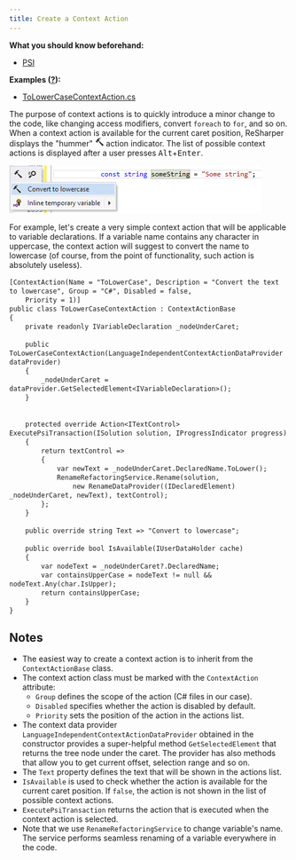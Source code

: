 ```yaml
---
title: Create a Context Action
---
```


**What you should know beforehand:**
* [PSI](/HowTo/NavigateCode/NavigateCode.md#psi-basics)

**Examples ([?](HowTo.md#sample-solution)):**
* [ToLowerCaseContextAction.cs](https://github.com/JetBrains/sample-resharper-plugin/blob/master/SampleReSharperPlugin/src/ContextAction/ToLowerCaseContextAction.cs)

The purpose of context actions is to quickly introduce a minor change to the code, like changing access modifiers, convert `foreach` to `for`, and so on. When a context action is available for the current caret position, ReSharper displays the "hummer" ![hummer](hummer.png) action indicator. The list of possible context actions is displayed after a user presses <kbd>Alt</kbd>+<kbd>Enter</kbd>.

![context-action](context-action.png)

For example, let's create a very simple context action that will be applicable to variable declarations. If a variable name contains any character in uppercase, the context action will suggest to convert the name to lowercase (of course, from the point of functionality, such action is absolutely useless).

```
[ContextAction(Name = "ToLowerCase", Description = "Convert the text to lowercase", Group = "C#", Disabled = false,
    Priority = 1)]
public class ToLowerCaseContextAction : ContextActionBase
{
    private readonly IVariableDeclaration _nodeUnderCaret;
 
    public ToLowerCaseContextAction(LanguageIndependentContextActionDataProvider dataProvider)
    {
        _nodeUnderCaret = dataProvider.GetSelectedElement<IVariableDeclaration>();
    }
 
 
    protected override Action<ITextControl> ExecutePsiTransaction(ISolution solution, IProgressIndicator progress)
    {
        return textControl =>
        {
            var newText = _nodeUnderCaret.DeclaredName.ToLower();
            RenameRefactoringService.Rename(solution,
                new RenameDataProvider((IDeclaredElement) _nodeUnderCaret, newText), textControl);
        };
    }
 
    public override string Text => "Convert to lowercase";
 
    public override bool IsAvailable(IUserDataHolder cache)
    {
        var nodeText = _nodeUnderCaret?.DeclaredName;
        var containsUpperCase = nodeText != null && nodeText.Any(char.IsUpper);
        return containsUpperCase;
    }
}
```

## Notes
* The easiest way to create a context action is to inherit from the `ContextActionBase` class.
* The context action class must be marked with the `ContextAction` attribute:
    * `Group` defines the scope of the action (C# files in our case).
    * `Disabled` specifies whether the action is disabled by default.
    * `Priority` sets the position of the action in the actions list.
* The context data provider `LanguageIndependentContextActionDataProvider` obtained in the constructor provides a super-helpful method `GetSelectedElement` that returns the tree node under the caret. The provider has also methods that allow you to get current offset, selection range and so on.
* The `Text` property defines the text that will be shown in the actions list.
* `IsAvailable` is used to check whether the action is available for the current caret position. If `false`, the action is not shown in the list of possible context actions.
* `ExecutePsiTransaction` returns the action that is executed when the context action is selected.
* Note that we use `RenameRefactoringService` to change variable's name. The service performs seamless renaming of a variable everywhere in the code.
